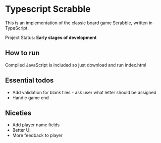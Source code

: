 # Typescript Scrabble
This is an implementation of the classic board game Scrabble, written in TypeScript.

Project Status: **Early stages of development**

## How to run
Compiled JavaScript is included so just download and run index.html

## Essential todos
* Add validation for blank tiles - ask user what letter should be assigned
* Handle game end

## Niceties
* Add player name fields
* Better UI
* More feedback to player